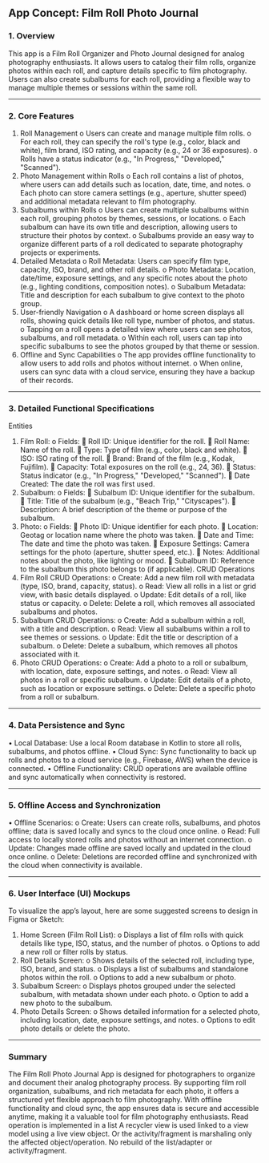 ## App Concept: Film Roll Photo Journal
### 1. Overview
This app is a Film Roll Organizer and Photo Journal designed for analog photography enthusiasts. It allows users to catalog their film rolls, organize photos within each roll, and capture details specific to film photography. Users can also create subalbums for each roll, providing a flexible way to manage multiple themes or sessions within the same roll.
________________________________________
### 2. Core Features
1.	Roll Management
o	Users can create and manage multiple film rolls.
o	For each roll, they can specify the roll's type (e.g., color, black and white), film brand, ISO rating, and capacity (e.g., 24 or 36 exposures).
o	Rolls have a status indicator (e.g., "In Progress," "Developed," "Scanned").
2.	Photo Management within Rolls
o	Each roll contains a list of photos, where users can add details such as location, date, time, and notes.
o	Each photo can store camera settings (e.g., aperture, shutter speed) and additional metadata relevant to film photography.
3.	Subalbums within Rolls
o	Users can create multiple subalbums within each roll, grouping photos by themes, sessions, or locations.
o	Each subalbum can have its own title and description, allowing users to structure their photos by context.
o	Subalbums provide an easy way to organize different parts of a roll dedicated to separate photography projects or experiments.
4.	Detailed Metadata
o	Roll Metadata: Users can specify film type, capacity, ISO, brand, and other roll details.
o	Photo Metadata: Location, date/time, exposure settings, and any specific notes about the photo (e.g., lighting conditions, composition notes).
o	Subalbum Metadata: Title and description for each subalbum to give context to the photo group.
5.	User-friendly Navigation
o	A dashboard or home screen displays all rolls, showing quick details like roll type, number of photos, and status.
o	Tapping on a roll opens a detailed view where users can see photos, subalbums, and roll metadata.
o	Within each roll, users can tap into specific subalbums to see the photos grouped by that theme or session.
6.	Offline and Sync Capabilities
o	The app provides offline functionality to allow users to add rolls and photos without internet.
o	When online, users can sync data with a cloud service, ensuring they have a backup of their records.
________________________________________
### 3. Detailed Functional Specifications
Entities
1.	Film Roll:
o	Fields:
	Roll ID: Unique identifier for the roll.
	Roll Name: Name of the roll.
	Type: Type of film (e.g., color, black and white).
	ISO: ISO rating of the roll.
	Brand: Brand of the film (e.g., Kodak, Fujifilm).
	Capacity: Total exposures on the roll (e.g., 24, 36).
	Status: Status indicator (e.g., "In Progress," "Developed," "Scanned").
	Date Created: The date the roll was first used.
2.	Subalbum:
o	Fields:
	Subalbum ID: Unique identifier for the subalbum.
	Title: Title of the subalbum (e.g., "Beach Trip," "Cityscapes").
	Description: A brief description of the theme or purpose of the subalbum.
3.	Photo:
o	Fields:
	Photo ID: Unique identifier for each photo.
	Location: Geotag or location name where the photo was taken.
	Date and Time: The date and time the photo was taken.
	Exposure Settings: Camera settings for the photo (aperture, shutter speed, etc.).
	Notes: Additional notes about the photo, like lighting or mood.
	Subalbum ID: Reference to the subalbum this photo belongs to (if applicable).
CRUD Operations
1.	Film Roll CRUD Operations:
o	Create: Add a new film roll with metadata (type, ISO, brand, capacity, status).
o	Read: View all rolls in a list or grid view, with basic details displayed.
o	Update: Edit details of a roll, like status or capacity.
o	Delete: Delete a roll, which removes all associated subalbums and photos.
2.	Subalbum CRUD Operations:
o	Create: Add a subalbum within a roll, with a title and description.
o	Read: View all subalbums within a roll to see themes or sessions.
o	Update: Edit the title or description of a subalbum.
o	Delete: Delete a subalbum, which removes all photos associated with it.
3.	Photo CRUD Operations:
o	Create: Add a photo to a roll or subalbum, with location, date, exposure settings, and notes.
o	Read: View all photos in a roll or specific subalbum.
o	Update: Edit details of a photo, such as location or exposure settings.
o	Delete: Delete a specific photo from a roll or subalbum.
________________________________________
### 4. Data Persistence and Sync
•	Local Database: Use a local Room database in Kotlin to store all rolls, subalbums, and photos offline.
•	Cloud Sync: Sync functionality to back up rolls and photos to a cloud service (e.g., Firebase, AWS) when the device is connected.
•	Offline Functionality: CRUD operations are available offline and sync automatically when connectivity is restored.
________________________________________
### 5. Offline Access and Synchronization
•	Offline Scenarios:
o	Create: Users can create rolls, subalbums, and photos offline; data is saved locally and syncs to the cloud once online.
o	Read: Full access to locally stored rolls and photos without an internet connection.
o	Update: Changes made offline are saved locally and updated in the cloud once online.
o	Delete: Deletions are recorded offline and synchronized with the cloud when connectivity is available.
________________________________________
### 6. User Interface (UI) Mockups
To visualize the app’s layout, here are some suggested screens to design in Figma or Sketch:
1.	Home Screen (Film Roll List):
o	Displays a list of film rolls with quick details like type, ISO, status, and the number of photos.
o	Options to add a new roll or filter rolls by status.
2.	Roll Details Screen:
o	Shows details of the selected roll, including type, ISO, brand, and status.
o	Displays a list of subalbums and standalone photos within the roll.
o	Options to add a new subalbum or photo.
3.	Subalbum Screen:
o	Displays photos grouped under the selected subalbum, with metadata shown under each photo.
o	Option to add a new photo to the subalbum.
4.	Photo Details Screen:
o	Shows detailed information for a selected photo, including location, date, exposure settings, and notes.
o	Options to edit photo details or delete the photo.
________________________________________
### Summary
The Film Roll Photo Journal App is designed for photographers to organize and document their analog photography process. By supporting film roll organization, subalbums, and rich metadata for each photo, it offers a structured yet flexible approach to film photography. With offline functionality and cloud sync, the app ensures data is secure and accessible anytime, making it a valuable tool for film photography enthusiasts.
Read operation is implemented in a list
A recycler view is used linked to a view model using a live view object. Or the activity/fragment is marshaling only the affected object/operation. No rebuild of the list/adapter or activity/fragment.


